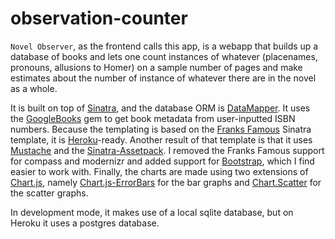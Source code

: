 # observation-counter

`Novel Observer`, as the frontend calls this app, is a webapp that builds up a
database of books and lets one count instances of whatever (placenames,
pronouns, allusions to Homer) on a sample number of pages and make estimates
about the number of instance of whatever there are in the novel as a whole.

It is built on top of [Sinatra](http://sinatrarb.com), and the database ORM is
[DataMapper](http://www.datamapper.org). It uses the
[GoogleBooks](https://github.com/zeantsoi/GoogleBooks) gem to get book metadata
from user-inputted ISBN numbers. Because the templating is based on the [Franks
Famous](https://github.com/kripy/franks-famous) Sinatra template, it is
[Heroku](http://www.heroku.com)-ready. Another result of that template is that
it uses [Mustache](https://github.com/mustache/mustache) and the
[Sinatra-Assetpack](https://github.com/rstacruz/sinatra-assetpack). I removed
the Franks Famous support for compass and modernizr and added support for
[Bootstrap](http://getbootstrap.com), which I find easier to work with.
Finally, the charts are made using two extensions of
[Chart.js](http://chartjs.org), namely
[Chart.js-ErrorBars](https://github.com/CAYdenberg/Chart.js-ErrorBars) for the
bar graphs and [Chart.Scatter](https://github.com/dima117/Chart.Scatter) for
the scatter graphs.

In development mode, it makes use of a local sqlite database, but on Heroku it uses a postgres database.
